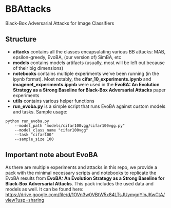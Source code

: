 # BBAttacks
Black-Box Adversarial Attacks for Image Classifiers

## Structure
- **attacks** contains all the classes encapsulating various BB attacks: MAB, epsilon-greedy, EvoBA, (our version of) SimBA, etc
- **models** contains models artifacts (usually, most will be left out because of their big dimensions)
- **notebooks** contains multiple experiments we've been running (in the ipynb format). Most notably, the 
**cifar_10_experiments.ipynb** and **imagenet_experiments.ipynb** were used in the **EvoBA: An Evolution Strategy as a Strong Baseline for
Black-Box Adversarial Attacks** paper experiments
- **utils** contains various helper functions
- **run_evoba.py** is a simple script that runs EvoBA against custom models and tasks. Sample usage:

```
python run_evoba.py 
    --model_path "models/cifar100vgg/cifar100vgg.py" 
    --model_class_name "cifar100vgg" 
    --task "cifar100" 
    --sample_size 100
```

## Important note about EvoBA
As there are multiple experiments and attacks in this repo, we provide a pack with the minimal necessary scripts and notebooks to replicate the EvoBA results from 
**EvoBA: An Evolution Strategy as a Strong Baseline for Black-Box Adversarial Attacks**. This pack includes the used data and models as well. It can be found here: https://drive.google.com/file/d/1OVn3w0VBtW5x84LTsJUymgqYlnJKwCtA/view?usp=sharing
